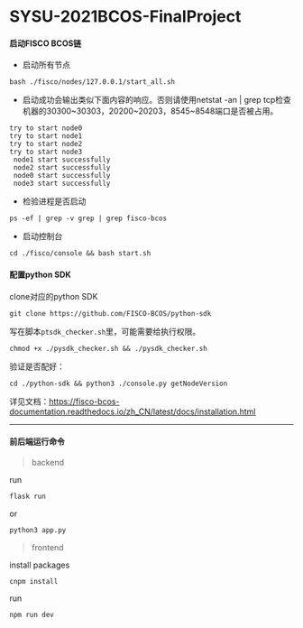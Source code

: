 # SYSU-2021BCOS-FinalProject

#### 启动FISCO BCOS链
- 启动所有节点
```shell
bash ./fisco/nodes/127.0.0.1/start_all.sh
```
- 启动成功会输出类似下面内容的响应。否则请使用netstat -an | grep tcp检查机器的30300~30303，20200~20203，8545~8548端口是否被占用。
```shell
try to start node0
try to start node1
try to start node2
try to start node3
 node1 start successfully
 node2 start successfully
 node0 start successfully
 node3 start successfully
```
- 检验进程是否启动
```shell
ps -ef | grep -v grep | grep fisco-bcos
```

- 启动控制台
```shell
cd ./fisco/console && bash start.sh
```

#### 配置python SDK
clone对应的python SDK
```shell
git clone https://github.com/FISCO-BCOS/python-sdk
```

写在脚本`ptsdk_checker.sh`里，可能需要给执行权限。
```shell
chmod +x ./pysdk_checker.sh && ./pysdk_checker.sh
```
验证是否配好：
```shell
cd ./python-sdk && python3 ./console.py getNodeVersion
```

详见文档：https://fisco-bcos-documentation.readthedocs.io/zh_CN/latest/docs/installation.html

---

#### 前后端运行命令

> backend

run
``` bash
flask run
```
or 
``` bash
python3 app.py
```
> frontend

install packages
``` bash
cnpm install
```
run
```
npm run dev
```
